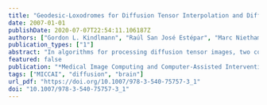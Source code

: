 ```yaml
---
title: "Geodesic-Loxodromes for Diffusion Tensor Interpolation and Difference Measurement"
date: 2007-01-01
publishDate: 2020-07-07T22:54:11.106187Z
authors: ["Gordon L. Kindlmann", "Raúl San José Estépar", "Marc Niethammer", "Steven Haker", "Carl-Fredrik Westin"]
publication_types: ["1"]
abstract: "In algorithms for processing diffusion tensor images, two common ingredients are interpolating tensors, and measuring the distance between them. We propose a new class of interpolation paths for tensors, termed geodesic-loxodromes, which explicitly preserve clinically important tensor attributes, such as mean diffusivity or fractional anisotropy, while using basic differential geometry to interpolate tensor orientation. This contrasts with previous Riemannian and Log-Euclidean methods that preserve the determinant. Path integrals of tangents of geodesic-loxodromes generate novel measures of over-all difference between two tensors, and of difference in shape and in orientation."
featured: false
publication: "*Medical Image Computing and Computer-Assisted Intervention - MICCAI 2007, 10th International Conference, Brisbane, Australia, October 29 - November 2, 2007, Proceedings, Part I*"
tags: ["MICCAI", "diffusion", "brain"]
url_pdf: "https://doi.org/10.1007/978-3-540-75757-3_1"
doi: "10.1007/978-3-540-75757-3_1"
---
```


